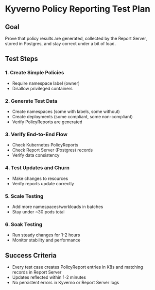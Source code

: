 # Kyverno Policy Reporting Test Plan

## Goal
Prove that policy results are generated, collected by the Report Server, stored in Postgres, and stay correct under a bit of load.

## Test Steps

### 1. Create Simple Policies
- Require namespace label (owner)
- Disallow privileged containers

### 2. Generate Test Data
- Create namespaces (some with labels, some without)
- Create deployments (some compliant, some non-compliant)
- Verify PolicyReports are generated

### 3. Verify End-to-End Flow
- Check Kubernetes PolicyReports
- Check Report Server (Postgres) records
- Verify data consistency

### 4. Test Updates and Churn
- Make changes to resources
- Verify reports update correctly

### 5. Scale Testing
- Add more namespaces/workloads in batches
- Stay under ~30 pods total

### 6. Soak Testing
- Run steady changes for 1-2 hours
- Monitor stability and performance

## Success Criteria
- Every test case creates PolicyReport entries in K8s and matching records in Report Server
- Updates reflected within 1-2 minutes
- No persistent errors in Kyverno or Report Server logs

